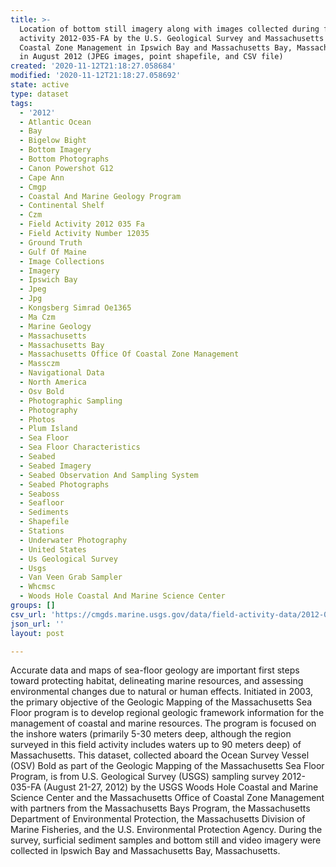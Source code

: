 ```yaml
---
title: >-
  Location of bottom still imagery along with images collected during field
  activity 2012-035-FA by the U.S. Geological Survey and Massachusetts Office of
  Coastal Zone Management in Ipswich Bay and Massachusetts Bay, Massachusetts,
  in August 2012 (JPEG images, point shapefile, and CSV file)
created: '2020-11-12T21:18:27.058684'
modified: '2020-11-12T21:18:27.058692'
state: active
type: dataset
tags:
  - '2012'
  - Atlantic Ocean
  - Bay
  - Bigelow Bight
  - Bottom Imagery
  - Bottom Photographs
  - Canon Powershot G12
  - Cape Ann
  - Cmgp
  - Coastal And Marine Geology Program
  - Continental Shelf
  - Czm
  - Field Activity 2012 035 Fa
  - Field Activity Number 12035
  - Ground Truth
  - Gulf Of Maine
  - Image Collections
  - Imagery
  - Ipswich Bay
  - Jpeg
  - Jpg
  - Kongsberg Simrad Oe1365
  - Ma Czm
  - Marine Geology
  - Massachusetts
  - Massachusetts Bay
  - Massachusetts Office Of Coastal Zone Management
  - Massczm
  - Navigational Data
  - North America
  - Osv Bold
  - Photographic Sampling
  - Photography
  - Photos
  - Plum Island
  - Sea Floor
  - Sea Floor Characteristics
  - Seabed
  - Seabed Imagery
  - Seabed Observation And Sampling System
  - Seabed Photographs
  - Seaboss
  - Seafloor
  - Sediments
  - Shapefile
  - Stations
  - Underwater Photography
  - United States
  - Us Geological Survey
  - Usgs
  - Van Veen Grab Sampler
  - Whcmsc
  - Woods Hole Coastal And Marine Science Center
groups: []
csv_url: 'https://cmgds.marine.usgs.gov/data/field-activity-data/2012-035-FA/'
json_url: ''
layout: post

---
```

Accurate data and maps of sea-floor geology are important first steps toward protecting habitat, delineating marine resources, and assessing environmental changes due to natural or human effects. Initiated in 2003, the primary objective of the Geologic Mapping of the Massachusetts Sea Floor program is to develop regional geologic framework information for the management of coastal and marine resources. The program is focused on the inshore waters (primarily 5-30 meters deep, although the region surveyed in this field activity includes waters up to 90 meters deep) of Massachusetts. This dataset, collected aboard the Ocean Survey Vessel (OSV) Bold as part of the Geologic Mapping of the Massachusetts Sea Floor Program, is from U.S. Geological Survey (USGS) sampling survey 2012-035-FA (August 21-27, 2012) by the USGS Woods Hole Coastal and Marine Science Center and the Massachusetts Office of Coastal Zone Management with partners from the Massachusetts Bays Program, the Massachusetts Department of Environmental Protection, the Massachusetts Division of Marine Fisheries, and the U.S. Environmental Protection Agency. During the survey, surficial sediment samples and bottom still and video imagery were collected in Ipswich Bay and Massachusetts Bay, Massachusetts.

